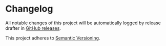 # Changelog 

All notable changes of this project will be automatically logged by release drafter in 
[GitHub releases](https://github.com/jenkinsci/data-tables-api-plugin/releases). 

This project adheres to [Semantic Versioning](https://semver.org/spec/v2.0.0.html).
